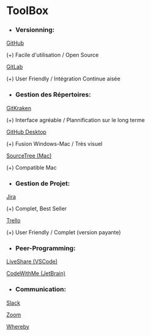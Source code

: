 # ToolBox

* ### Versionning:

[GitHub](https://github.com)

(+)
Facile d'utilisation / Open Source

[GitLab](https://about.gitlab.com)

(+)
User Friendly / Intégration Continue aisée

* ### Gestion des Répertoires:

[GitKraken](https://www.gitkraken.com)

(+)
Interface agréable / Plannification sur le long terme

[GitHub Desktop](https://desktop.github.com)

(+)
Fusion Windows-Mac / Très visuel

[SourceTree (Mac)](https://www.sourcetreeapp.com)

(+)
Compatible Mac

* ### Gestion de Projet:

[Jira](https://www.atlassian.com/fr/software/jira)

(+)
Complet, Best Seller

[Trello](https://trello.com)

(+)
User Friendly / Complet (version payante)

* ### Peer-Programming:

[LiveShare (VSCode)](https://visualstudio.microsoft.com/fr/services/live-share/)

[CodeWithMe (JetBrain)](https://www.jetbrains.com/help/idea/code-with-me.html)

* ### Communication:

[Slack](https://slack.com/intl/fr-fr/)

[Zoom](https://zoom.us/fr-fr/meetings.html)

[Whereby](https://whereby.com)
